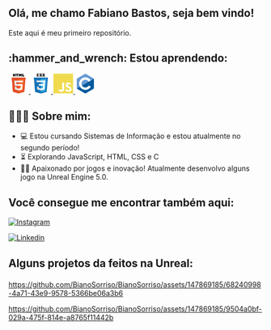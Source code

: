  <h2 align="left">
 Olá, me chamo Fabiano Bastos, seja bem vindo! 

  </h2>
 Este aqui é meu primeiro repositório. 

 <h2 align="left">:hammer_and_wrench: Estou aprendendo:</h2>
<p align="left">
    <a href="https://www.w3.org/html/" target="_blank"> <img src="https://raw.githubusercontent.com/devicons/devicon/master/icons/html5/html5-original-wordmark.svg" alt="html5" width="40" height="40"/> </a>
    <a href="https://www.w3schools.com/css/" target="_blank"> <img src="https://raw.githubusercontent.com/devicons/devicon/master/icons/css3/css3-original-wordmark.svg" alt="css3" width="40" height="40"/> </a>
 <a href="https://www.w3schools.com/js/default.asp" target="_blank rel="noopener noreferrer"> <img src="https://raw.githubusercontent.com/devicons/devicon/master/icons/javascript/javascript-plain.svg" alt="javascript" width="40" height="40"/> </a>
    <a href=" https://www.w3schools.com/c/index.php" target="_blank" rel="noopener noreferrer"><img src="https://raw.githubusercontent.com/devicons/devicon/master/icons/c/c-original.svg" alt="c" width="40" height="40"/></a>
     

<h2 align="left">👨🏻‍💻 Sobre mim:</h2>

- :computer: Estou cursando Sistemas de Informação e estou atualmente no segundo período!
- :hourglass_flowing_sand: Explorando JavaScript, HTML, CSS e C
- :man_technologist: Apaixonado por jogos e inovação! Atualmente desenvolvo alguns jogo na Unreal Engine 5.0.


<h2> Você consegue me encontrar também aqui:</h2>

[![Instagram](https://img.shields.io/badge/Instagram-E4405F?style=for-the-badge&logo=instagram&logoColor=white)](https://www.instagram.com/fabiianogbastos?igsh=MWU3Y3k1cm9uazdwcw==)


[![Linkedin](https://img.shields.io/badge/LinkedIn-0077B5?style=for-the-badge&logo=linkedin&logoColor=white)](https://www.linkedin.com/in/fabiano-bastos-13211397/)

<h2 align="left">
 
 Alguns projetos da feitos na Unreal:
 </h2>

https://github.com/BianoSorriso/BianoSorriso/assets/147869185/68240998-4a71-43e9-9578-5366be06a3b6



https://github.com/BianoSorriso/BianoSorriso/assets/147869185/9504a0bf-029a-475f-814e-a8765f11442b

